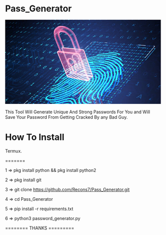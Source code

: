# Pass_Generator

![](img.png)

This Tool Will Generate Unique And Strong Passwords For You and Will Save Your Password From Getting Cracked By any Bad Guy.

# How To Install


Termux.

=======

1 => pkg install python && pkg install python2

2 => pkg install git

3 => git clone https://github.com/Recons7/Pass_Generator.git

4 => cd Pass_Generator

5 => pip install -r requirements.txt

6 => python3 password_generator.py


======== THANKS =========


